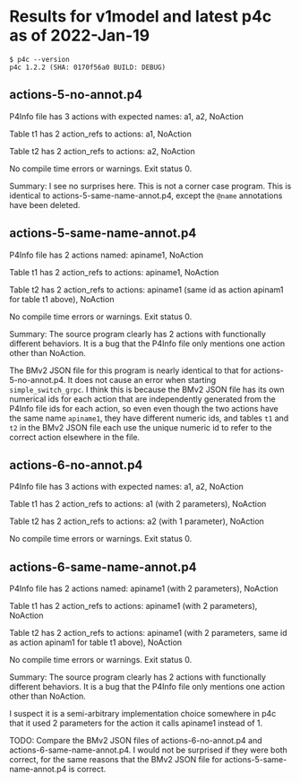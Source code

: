 # Results for v1model and latest p4c as of 2022-Jan-19

```
$ p4c --version
p4c 1.2.2 (SHA: 0170f56a0 BUILD: DEBUG)
```

## actions-5-no-annot.p4

P4Info file has 3 actions with expected names: a1, a2, NoAction

Table t1 has 2 action_refs to actions: a1, NoAction

Table t2 has 2 action_refs to actions: a2, NoAction

No compile time errors or warnings.  Exit status 0.

Summary: I see no surprises here.  This is not a corner case program.
This is identical to actions-5-same-name-annot.p4, except the `@name`
annotations have been deleted.


## actions-5-same-name-annot.p4

P4Info file has 2 actions named: apiname1, NoAction

Table t1 has 2 action_refs to actions: apiname1, NoAction

Table t2 has 2 action_refs to actions: apiname1 (same id as action
apinam1 for table t1 above), NoAction

No compile time errors or warnings.  Exit status 0.

Summary: The source program clearly has 2 actions with functionally
different behaviors.  It is a bug that the P4Info file only mentions
one action other than NoAction.

The BMv2 JSON file for this program is nearly identical to that for
actions-5-no-annot.p4.  It does not cause an error when starting
`simple_switch_grpc`.  I think this is because the BMv2 JSON file has
its own numerical ids for each action that are independently generated
from the P4Info file ids for each action, so even even though the two
actions have the same name `apiname1`, they have different numeric
ids, and tables `t1` and `t2` in the BMv2 JSON file each use the
unique numeric id to refer to the correct action elsewhere in the
file.


## actions-6-no-annot.p4

P4Info file has 3 actions with expected names: a1, a2, NoAction

Table t1 has 2 action_refs to actions: a1 (with 2 parameters), NoAction

Table t2 has 2 action_refs to actions: a2 (with 1 parameter), NoAction

No compile time errors or warnings.  Exit status 0.


## actions-6-same-name-annot.p4

P4Info file has 2 actions named: apiname1 (with 2 parameters), NoAction

Table t1 has 2 action_refs to actions: apiname1 (with 2 parameters), NoAction

Table t2 has 2 action_refs to actions: apiname1 (with 2 parameters,
same id as action apinam1 for table t1 above), NoAction

No compile time errors or warnings.  Exit status 0.

Summary: The source program clearly has 2 actions with functionally
different behaviors.  It is a bug that the P4Info file only mentions
one action other than NoAction.

I suspect it is a semi-arbitrary implementation choice somewhere in
p4c that it used 2 parameters for the action it calls apiname1 instead
of 1.

TODO: Compare the BMv2 JSON files of actions-6-no-annot.p4 and
actions-6-same-name-annot.p4.  I would not be surprised if they were
both correct, for the same reasons that the BMv2 JSON file for
actions-5-same-name-annot.p4 is correct.
